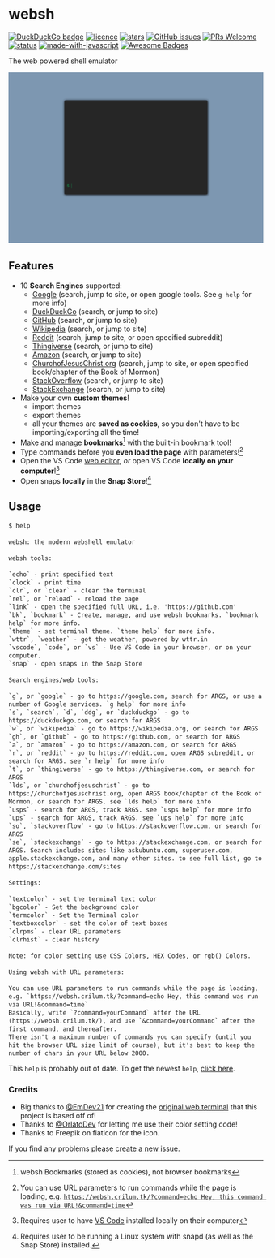 # websh
[![DuckDuckGo badge](https://img.shields.io/badge/DuckDuckGo%20Privacy%20Ranking-B%2B-brightgreen)](https://duckduckgo.com)
[![licence](https://img.shields.io/github/license/Crilum/websh)](https://github.com/Crilum/websh/blob/main/LICENSE)
[![stars](https://badgen.net/github/stars/Crilum/websh)](https://github.com/Crilum/websh/stargazers)
[![GitHub issues](https://img.shields.io/github/issues/Crilum/websh.svg)](https://github.com/Crilum/websh/issues/new/choose)
[![PRs Welcome](https://img.shields.io/badge/PRs-welcome-brightgreen.svg?style=flat)](http://makeapullrequest.com)
[![status](https://img.shields.io/website?down_message=offline&up_color=brightgreen&up_message=online&url=https%3A%2F%2Fwebsh.crilum.tk)](https://websh.crilum.tk)
[![made-with-javascript](https://img.shields.io/badge/Made%20with-JavaScript-1f425f.svg)](https://www.javascript.com/)
[![Awesome Badges](https://img.shields.io/badge/badges-awesome-green.svg)](https://shields.io)


The web powered shell emulator

![websh gif](pics/websh-showoff.gif)

## Features
- 10 **Search Engines** supported:
  - [Google](https://google.com) (search, jump to site, or open google tools. See `g help` for more info)
  - [DuckDuckGo](https://duckduckgo.com) (search, or jump to site)
  - [GitHub](https://github.com) (search, or jump to site)
  - [Wikipedia](https://wikipedia.org) (search, or jump to site)
  - [Reddit](https://reddit.com) (search, jump to site, or open specified subreddit)
  - [Thingiverse](https://thingiverse.com) (search, or jump to site)
  - [Amazon](https://amazon.com) (search, or jump to site)
  - [ChurchofJesusChrist.org](https://churchofjesuschrist.org) (search, jump to site, or open specified book/chapter of the Book of Mormon)
  - [StackOverflow](https://stackoverflow.com) (search, or jump to site)
  - [StackExchange](https://stackexchange.com) (search, or jump to site)
- Make your own **custom themes**!
  - import themes
  - export themes
  - all your themes are **saved as cookies**, so you don't have to be importing/exporting all the time!
- Make and manage **bookmarks**[^1] with the built-in bookmark tool!
- Type commands before you **even load the page** with parameters![^2]
- Open the VS Code [web editor](https://vscode.dev), *or* open VS Code **locally on your computer**![^3]
- Open snaps **locally** in the **Snap Store**![^4]
## Usage
```
$ help

websh: the modern webshell emulator

websh tools:

`echo` - print specified text
`clock` - print time
`clr`, or `clear` - clear the terminal
`rel`, or `reload` - reload the page
`link` - open the specified full URL, i.e. 'https://github.com'
`bk`, `bookmark` - Create, manage, and use websh bookmarks. `bookmark help` for more info.
`theme` - set terminal theme. `theme help` for more info.
`wttr`, `weather` - get the weather, powered by wttr.in
`vscode`, `code`, or `vs` - Use VS Code in your browser, or on your computer.
`snap` - open snaps in the Snap Store

Search engines/web tools:

`g`, or `google` - go to https://google.com, search for ARGS, or use a number of Google services. `g help` for more info
`s`, `search`, `d`, `ddg`, or `duckduckgo` - go to https://duckduckgo.com, or search for ARGS
`w`, or `wikipedia` - go to https://wikipedia.org, or search for ARGS
`gh`, or `github` - go to https://github.com, or search for ARGS
`a`, or `amazon` - go to https://amazon.com, or search for ARGS
`r`, or `reddit` - go to https://reddit.com, open ARGS subreddit, or search for ARGS. see `r help` for more info
`t`, or `thingiverse` - go to https://thingiverse.com, or search for ARGS
`lds`, or `churchofjesuschrist` - go to https://churchofjesuschrist.org, open ARGS book/chapter of the Book of Mormon, or search for ARGS. see `lds help` for more info
`usps` - search for ARGS, track ARGS. see `usps help` for more info
`ups` - search for ARGS, track ARGS. see `ups help` for more info
`so`, `stackoverflow` - go to https://stackoverflow.com, or search for ARGS
`se`, `stackexchange` - go to https://stackexchange.com, or search for ARGS. Search includes sites like askubuntu.com, superuser.com, apple.stackexchange.com, and many other sites. to see full list, go to https://stackexchange.com/sites

Settings:

`textcolor` - set the terminal text color
`bgcolor` - Set the background color
`termcolor` - Set the Terminal color
`textboxcolor` - set the color of text boxes
`clrpms` - clear URL parameters
`clrhist` - clear history

Note: for color setting use CSS Colors, HEX Codes, or rgb() Colors.

Using websh with URL parameters:

You can use URL parameters to run commands while the page is loading, e.g. `https://websh.crilum.tk/?command=echo Hey, this command was run via URL!&command=time`
Basically, write `?command=yourCommand` after the URL (https://websh.crilum.tk/), and use `&command=yourCommand` after the first command, and thereafter.
There isn't a maximum number of commands you can specify (until you hit the browser URL size limit of course), but it's best to keep the number of chars in your URL below 2000.
```
This `help` is probably out of date. To get the newest `help`, [click here](https://websh.crilum.tk/?command=help).

### Credits
- Big thanks to [@EmDev21](https://github.com/EmDev21) for creating the [original web terminal](https://github.com/EmDev21/Dollar) that this project is based off of!
- Thanks to [@OrlatoDev](https://github.com/OrlatoDev) for letting me use their color setting code!
- Thanks to Freepik on flaticon for the icon.

If you find any problems please [create a new issue](https://github.com/Crilum/websh/issues/new/choose).

[^1]: websh Bookmarks (stored as cookies), not browser bookmarks
[^2]: You can use URL parameters to run commands while the page is loading, e.g. [`https://websh.crilum.tk/?command=echo Hey, this command was run via URL!&command=time`](https://websh.crilum.tk/?command=echo%20Hey,%20this%20command%20was%20run%20via%20URL!&command=time)
[^3]: Requires user to have [VS Code](https://code.visualstudio.com) installed locally on their computer
[^4]: Requires user to be running a Linux system with snapd (as well as the Snap Store) installed. 
